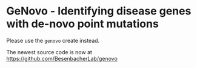 # GeNovo - Identifying disease genes with de-novo point mutations

Please use the `genovo` create instead.

The newest source code is now at https://github.com/BesenbacherLab/genovo

